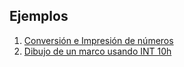 ## Ejemplos

1.  [Conversión e Impresión de números](../programa/convert.asm)
2.  [Dibujo de un marco usando INT 10h](../programa/marco.asm)